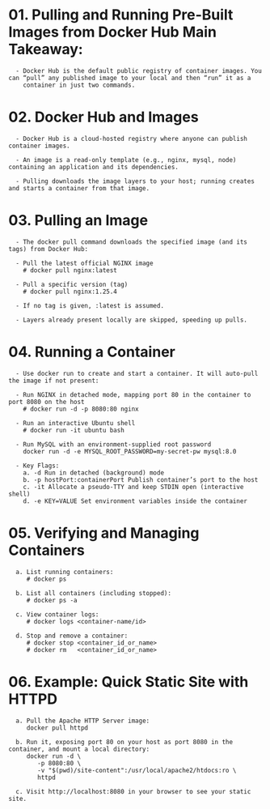 # 01. Pulling and Running Pre-Built Images from Docker Hub Main Takeaway:
      - Docker Hub is the default public registry of container images. You can “pull” any published image to your local and then “run” it as a 
        container in just two commands.


# 02. Docker Hub and Images
      - Docker Hub is a cloud-hosted registry where anyone can publish container images.

      - An image is a read-only template (e.g., nginx, mysql, node) containing an application and its dependencies.

      - Pulling downloads the image layers to your host; running creates and starts a container from that image.


# 03. Pulling an Image
      - The docker pull command downloads the specified image (and its tags) from Docker Hub:
      
      - Pull the latest official NGINX image
        # docker pull nginx:latest
      
      - Pull a specific version (tag)
        # docker pull nginx:1.25.4
      
      - If no tag is given, :latest is assumed.

      - Layers already present locally are skipped, speeding up pulls.


# 04. Running a Container
      - Use docker run to create and start a container. It will auto-pull the image if not present:

      - Run NGINX in detached mode, mapping port 80 in the container to port 8080 on the host
        # docker run -d -p 8080:80 nginx
      
      - Run an interactive Ubuntu shell
        # docker run -it ubuntu bash
      
      - Run MySQL with an environment-supplied root password
        docker run -d -e MYSQL_ROOT_PASSWORD=my-secret-pw mysql:8.0
      
      - Key Flags:
        a. -d Run in detached (background) mode
        b. -p hostPort:containerPort Publish container’s port to the host
        c. -it Allocate a pseudo-TTY and keep STDIN open (interactive shell)
        d. -e KEY=VALUE Set environment variables inside the container


# 05. Verifying and Managing Containers
      a. List running containers:
         # docker ps
      
      b. List all containers (including stopped):
         # docker ps -a
      
      c. View container logs:
         # docker logs <container-name/id>
      
      d. Stop and remove a container:
         # docker stop <container_id_or_name>
         # docker rm   <container_id_or_name>


# 06. Example: Quick Static Site with HTTPD
      a. Pull the Apache HTTP Server image:
         docker pull httpd
      
      b. Run it, exposing port 80 on your host as port 8080 in the container, and mount a local directory:
         docker run -d \
            -p 8080:80 \
            -v "$(pwd)/site-content":/usr/local/apache2/htdocs:ro \
            httpd
      
      c. Visit http://localhost:8080 in your browser to see your static site.
      